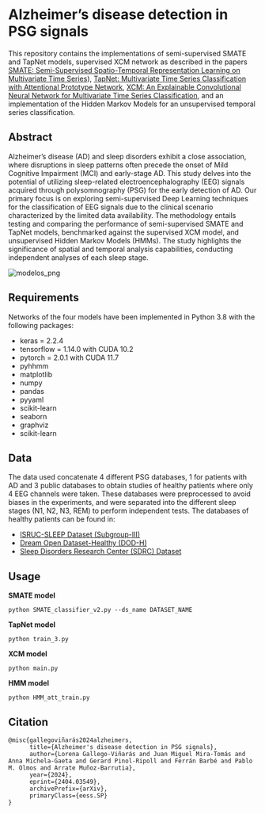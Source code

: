 # Alzheimer’s disease detection in PSG signals

This repository contains the implementations of semi-supervised SMATE and TapNet models, supervised XCM network 
as described in the papers [SMATE: Semi-Supervised Spatio-Temporal Representation Learning on Multivariate Time Series](https://www.jingweizuo.com/publication/SMATE_ICDM2021.pdf)), [TapNet: Multivariate Time Series Classification with Attentional Prototype Network](https://ojs.aaai.org/index.php/AAAI/article/view/6165), [XCM: An Explainable Convolutional Neural Network for Multivariate Time Series Classification](https://hal.inria.fr/hal-03469487/document), and an implementation of the Hidden Markov Models for an unsupervised temporal series classification. 

## Abstract 
Alzheimer’s disease (AD) and sleep disorders exhibit a close association, where disruptions in sleep patterns often precede the onset of Mild Cognitive Impairment (MCI) and early-stage AD. This study delves into the potential of utilizing sleep-related electroencephalography (EEG) signals acquired through polysomnography (PSG) for the early detection of AD. Our primary focus is on exploring semi-supervised Deep Learning techniques for the classification of EEG signals due to the clinical scenario characterized by the limited data availability. The methodology entails testing and comparing the performance of semi-supervised SMATE and TapNet models, benchmarked against the supervised XCM model, and unsupervised Hidden Markov Models (HMMs). The study highlights the significance of spatial and temporal analysis capabilities, conducting independent analyses of each sleep stage. 

![modelos_png](https://github.com/LorenaGallego/DL4ADpred/assets/149390061/179873bd-202e-4643-a3c8-f49d161fc968)


## Requirements
Networks of the four models have been implemented in Python 3.8 with the following packages:
* keras = 2.2.4
* tensorflow = 1.14.0 with CUDA 10.2
* pytorch = 2.0.1 with CUDA 11.7
* pyhhmm
* matplotlib
* numpy
* pandas
* pyyaml
* scikit-learn
* seaborn
* graphviz
* scikit-learn




## Data 
The data used concatenate 4 different PSG databases, 1 for patients with AD and 3 public databases to obtain studies of healthy patients where only 4 EEG channels were taken. These databases were preprocessed to avoid biases in the experiments, and were separated into the different sleep stages (N1, N2, N3, REM) to perform independent tests.
The databases of healthy patients can be found in: 
* [ISRUC-SLEEP Dataset (Subgroup-III)](https://doi.org/10.1016/j.cmpb.2015.10.013)
* [Dream Open Dataset-Healthy (DOD-H)](https://doi.org/10.1109/TNSRE.2020.3011181)
* [Sleep Disorders Research Center (SDRC) Dataset](https://doi.org/10.17632/3hx58k232n.4)


## Usage
**SMATE model**
```
python SMATE_classifier_v2.py --ds_name DATASET_NAME
```

**TapNet model**
```
python train_3.py
```

**XCM model**

```
python main.py
```

**HMM model**
```
python HMM_att_train.py
```


## Citation
```
@misc{gallegoviñarás2024alzheimers,
      title={Alzheimer's disease detection in PSG signals}, 
      author={Lorena Gallego-Viñarás and Juan Miguel Mira-Tomás and Anna Michela-Gaeta and Gerard Pinol-Ripoll and Ferrán Barbé and Pablo M. Olmos and Arrate Muñoz-Barrutia},
      year={2024},
      eprint={2404.03549},
      archivePrefix={arXiv},
      primaryClass={eess.SP}
}
```
